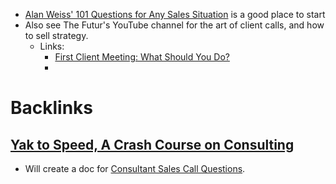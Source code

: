 - [Alan Weiss' 101 Questions for Any Sales Situation](https://alanweiss.com/101-questions-for-any-sales-situation/) is a good place to start
- Also see The Futur's YouTube channel for the art of client calls, and how to sell strategy.
    - Links:
        - [First Client Meeting: What Should You Do?](https://www.youtube.com/watch?v=ot8GVe3m5w0)
        - 

# Backlinks
## [Yak to Speed, A Crash Course on Consulting](<Yak to Speed, A Crash Course on Consulting.md>)
- Will create a doc for [Consultant Sales Call Questions](<Consultant Sales Call Questions.md>).

